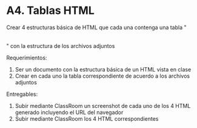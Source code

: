 # A4. Tablas HTML
Crear 4 estructuras básica de HTML que cada una contenga una tabla "<table></table>" con la estructura de los archivos adjuntos

Requerimientos:
1. Ser un documento con la estructura básica de un HTML vista en clase
2. Crear en cada uno la tabla correspondiente de acuerdo a los archivos adjuntos


Entregables:
1. Subir mediante ClassRoom un screenshot de cada uno de los 4 HTML generado incluyendo el URL del navegador
2. Subir mediante ClassRoom los 4 HTML correspondientes
